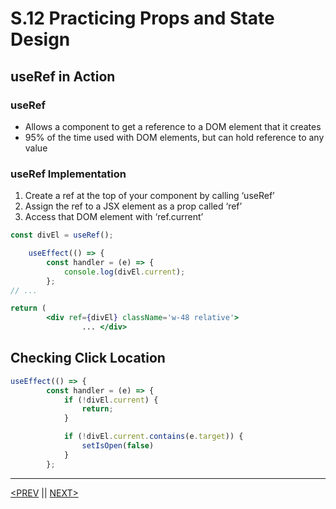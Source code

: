 # S.12 Practicing Props and State Design

## useRef in Action

### useRef

-   Allows a component to get a reference to a DOM element that it creates
-   95% of the time used with DOM elements, but can hold reference to any value

### useRef Implementation

1. Create a ref at the top of your component by calling ‘useRef’
2. Assign the ref to a JSX element as a prop called ‘ref’
3. Access that DOM element with ‘ref.current’

```jsx
const divEl = useRef();

    useEffect(() => {
        const handler = (e) => {
            console.log(divEl.current);
        };
// ...

return (
        <div ref={divEl} className='w-48 relative'>
				... </div>
```

## Checking Click Location

```jsx
useEffect(() => {
        const handler = (e) => {
            if (!divEl.current) {
                return;
            }

            if (!divEl.current.contains(e.target)) {
                setIsOpen(false)
            }
        };
```

---

[<PREV](./230215.md) || [NEXT>](./230217.md)
